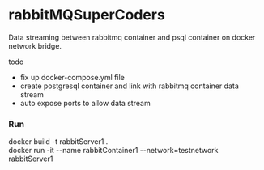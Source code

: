 # rabbitMQSuperCoders
Data streaming between rabbitmq container and psql container on docker network bridge. 

todo
- fix up docker-compose.yml file
- create postgresql container and link with rabbitmq container data stream
- auto expose ports to allow data stream 

### Run
docker build -t rabbitServer1 . <br>
docker run -it --name rabbitContainer1 --network=testnetwork rabbitServer1 
